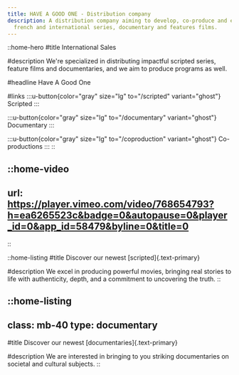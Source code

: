 ```yaml
---
title: HAVE A GOOD ONE - Distribution company
description: A distribution company aiming to develop, co-produce and export
  french and international series, documentary and features films.
---
```


::home-hero
#title
International Sales

#description
We're specialized in distributing impactful scripted series, feature films and documentaries, and we aim to produce programs as well.

#headline
Have A Good One

#links
  :::u-button{color="gray" size="lg" to="/scripted" variant="ghost"}
  Scripted
  :::

  :::u-button{color="gray" size="lg" to="/documentary" variant="ghost"}
  Documentary
  :::

  :::u-button{color="gray" size="lg" to="/coproduction" variant="ghost"}
  Co-productions
  :::
::

::home-video
---
url: https://player.vimeo.com/video/768654793?h=ea6265523c&badge=0&autopause=0&player_id=0&app_id=58479&byline=0&title=0
---
::

::home-listing
#title
Discover our newest [scripted]{.text-primary}

#description
We excel in producing powerful movies, bringing real stories to life with authenticity, depth, and a commitment to uncovering the truth.
::

::home-listing
---
class: mb-40
type: documentary
---
#title
Discover our newest [documentaries]{.text-primary}

#description
We are interested in bringing to you striking documentaries on societal and cultural subjects.
::
